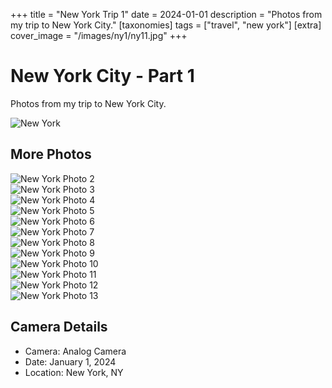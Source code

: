 +++
title = "New York Trip 1"
date = 2024-01-01
description = "Photos from my trip to New York City."
[taxonomies]
tags = ["travel", "new york"]
[extra]
cover_image = "/images/ny1/ny11.jpg"
+++

# New York City - Part 1

Photos from my trip to New York City.

![New York](/images/ny1/ny11.jpg)

## More Photos
 
![New York Photo 2](/images/ny1/ny12.jpg)  
![New York Photo 3](/images/ny1/ny13.jpg)  
![New York Photo 4](/images/ny1/ny14.jpg)  
![New York Photo 5](/images/ny1/ny15.jpg)  
![New York Photo 6](/images/ny1/ny16.jpg)  
![New York Photo 7](/images/ny1/ny17.jpg)  
![New York Photo 8](/images/ny1/ny18.jpg)  
![New York Photo 9](/images/ny1/ny19.jpg)  
![New York Photo 10](/images/ny1/ny110.jpg)  
![New York Photo 11](/images/ny1/ny111.jpg)  
![New York Photo 12](/images/ny1/ny112.jpg)  
![New York Photo 13](/images/ny1/ny113.jpg)

## Camera Details

- Camera: Analog Camera
- Date: January 1, 2024
- Location: New York, NY
